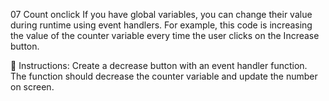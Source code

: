 07 Count onclick
If you have global variables, you can change their value during runtime using event handlers. For example, this code is increasing the value of the counter variable every time the user clicks on the Increase button.

📝 Instructions:
Create a decrease button with an event handler function. The function should decrease the counter variable and update the number on screen.